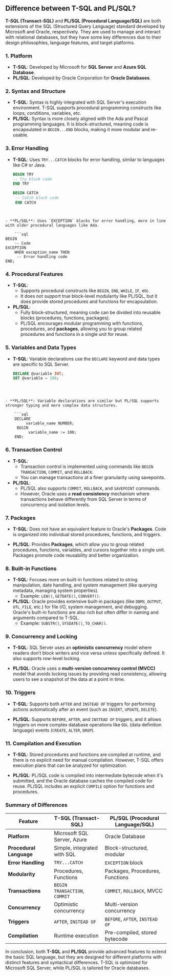 ## Difference between T-SQL and PL/SQL?

**T-SQL (Transact-SQL)** and **PL/SQL (Procedural Language/SQL)** are both extensions of the SQL (Structured Query Language) standard developed by Microsoft and Oracle, respectively. They are used to manage and interact with relational databases, but they have some key differences due to their design philosophies, language features, and target platforms.

### 1. **Platform**

- **T-SQL**: Developed by Microsoft for **SQL Server** and **Azure SQL Database**.
- **PL/SQL**: Developed by Oracle Corporation for **Oracle Databases**.

### 2. **Syntax and Structure**

- **T-SQL**: Syntax is highly integrated with SQL Server's execution environment. T-SQL supports procedural programming constructs like loops, conditions, variables, etc.
- **PL/SQL**: Syntax is more closely aligned with the Ada and Pascal programming languages. It is block-structured, meaning code is encapsulated in `BEGIN...END` blocks, making it more modular and re-usable.

### 3. **Error Handling**

- **T-SQL**: Uses `TRY...CATCH` blocks for error handling, similar to languages like C# or Java.
    
    ```sql
    BEGIN TRY     
    -- Try block code 
    END TRY 
    
    BEGIN CATCH    
     -- Catch block code 
     END CATCH
    
```
    
    
- **PL/SQL**: Uses `EXCEPTION` blocks for error handling, more in line with older procedural languages like Ada.
    
    ```sql
BEGIN    
	-- Code
EXCEPTION    
	WHEN exception_name THEN        
	 -- Error handling code 
END;
```
    

    

### 4. **Procedural Features**

- **T-SQL**:
    - Supports procedural constructs like `BEGIN`, `END`, `WHILE`, `IF`, etc.
    - It does not support true block-level modularity like PL/SQL, but it does provide stored procedures and functions for encapsulation.
- **PL/SQL**:
    - Fully block-structured, meaning code can be divided into reusable blocks (procedures, functions, packages).
    - PL/SQL encourages modular programming with functions, procedures, and **packages**, allowing you to group related procedures and functions in a single unit for reuse.

### 5. **Variables and Data Types**

- **T-SQL**: Variable declarations use the `DECLARE` keyword and data types are specific to SQL Server.
    
    ```sql
    DECLARE @variable INT; 
    SET @variable = 100;
```
    
    
    
- **PL/SQL**: Variable declarations are similar but PL/SQL supports stronger typing and more complex data structures.
    
    ```sql
    DECLARE
         variable_name NUMBER;
	 BEGIN
	      variable_name := 100; 
	END;
```
    
    
    

### 6. **Transaction Control**

- **T-SQL**:
    - Transaction control is implemented using commands like `BEGIN TRANSACTION`, `COMMIT`, and `ROLLBACK`.
    - You can manage transactions at a finer granularity using savepoints.
- **PL/SQL**:
    - PL/SQL also supports `COMMIT`, `ROLLBACK`, and `SAVEPOINT` commands.
    - However, Oracle uses a **read consistency** mechanism where transactions behave differently from SQL Server in terms of concurrency and isolation levels.

### 7. **Packages**

- **T-SQL**: Does not have an equivalent feature to Oracle's **Packages**. Code is organized into individual stored procedures, functions, and triggers.
    
- **PL/SQL**: Provides **Packages**, which allow you to group related procedures, functions, variables, and cursors together into a single unit. Packages promote code reusability and better organization.
    

### 8. **Built-in Functions**

- **T-SQL**: Focuses more on built-in functions related to string manipulation, date handling, and system management (like querying metadata, managing system properties).
    - Example: `LEN()`, `GETDATE()`, `CONVERT()`.
- **PL/SQL**: Oracle provides extensive built-in packages (like `DBMS_OUTPUT`, `UTL_FILE`, etc.) for file I/O, system management, and debugging. Oracle's built-in functions are also rich but often differ in naming and arguments compared to T-SQL.
    - Example: `SUBSTR()`, `SYSDATE()`, `TO_CHAR()`.

### 9. **Concurrency and Locking**

- **T-SQL**: SQL Server uses an **optimistic concurrency** model where readers don’t block writers and vice versa unless specifically defined. It also supports row-level locking.
    
- **PL/SQL**: Oracle uses a **multi-version concurrency control (MVCC)** model that avoids locking issues by providing read consistency, allowing users to see a snapshot of the data at a point in time.
    

### 10. **Triggers**

- **T-SQL**: Supports both `AFTER` and `INSTEAD OF` triggers for performing actions automatically after an event (such as `INSERT`, `UPDATE`, `DELETE`).
    
- **PL/SQL**: Supports `BEFORE`, `AFTER`, and `INSTEAD OF` triggers, and it allows triggers on more complex database operations like `DDL` (data definition language) events (`CREATE`, `ALTER`, `DROP`).
    

### 11. **Compilation and Execution**

- **T-SQL**: Stored procedures and functions are compiled at runtime, and there is no explicit need for manual compilation. However, T-SQL offers execution plans that can be analyzed for optimization.
    
- **PL/SQL**: PL/SQL code is compiled into intermediate bytecode when it's submitted, and the Oracle database caches the compiled code for reuse. PL/SQL includes an explicit `COMPILE` option for functions and procedures.
    

### Summary of Differences

| Feature                 | T-SQL (Transact-SQL)          | PL/SQL (Procedural Language/SQL) |
| ----------------------- | ----------------------------- | -------------------------------- |
| **Platform**            | Microsoft SQL Server, Azure   | Oracle Database                  |
| **Procedural Language** | Simple, integrated with SQL   | Block-structured, modular        |
| **Error Handling**      | `TRY...CATCH`                 | `EXCEPTION` block                |
| **Modularity**          | Procedures, Functions         | Packages, Procedures, Functions  |
| **Transactions**        | `BEGIN TRANSACTION`, `COMMIT` | `COMMIT`, `ROLLBACK`, MVCC       |
| **Concurrency**         | Optimistic concurrency        | Multi-version concurrency        |
| **Triggers**            | `AFTER`, `INSTEAD OF`         | `BEFORE`, `AFTER`, `INSTEAD OF`  |
| **Compilation**         | Runtime execution             | Pre-compiled, stored bytecode    |

In conclusion, both **T-SQL** and **PL/SQL** provide advanced features to extend the basic SQL language, but they are designed for different platforms with distinct features and syntactical differences. T-SQL is optimized for Microsoft SQL Server, while PL/SQL is tailored for Oracle databases.